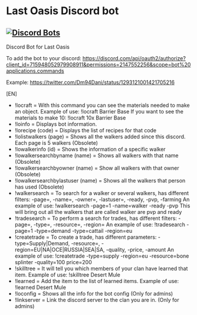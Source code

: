 # Last Oasis Discord bot
[![Discord Bots](https://top.gg/api/widget/servers/715948052979908911.svg)](https://top.gg/bot/715948052979908911)
---

Discord Bot for Last Oasis

To add the bot to your discord: https://discord.com/api/oauth2/authorize?client_id=715948052979908911&permissions=2147552256&scope=bot%20applications.commands

Example: https://twitter.com/Dm94Dani/status/1293121001421705216

[EN]

- !locraft = With this command you can see the materials needed to make an object.
  Example of use: !locraft Barrier Base
  If you want to see the materials to make 10: !locraft 10x Barrier Base
- !loinfo = Displays bot information.
- !lorecipe (code) = Displays the list of recipes for that code
- !lolistwalkers (page) = Shows all the walkers added since this discord. Each page is 5 walkers (Obsolete)
- !lowalkerinfo (id) = Shows the information of a specific walker
- !lowalkersearchbyname (name) = Shows all walkers with that name (Obsolete)
- !lowalkersearchbyowner (name) = Show all walkers with that owner (Obsolete)
- !lowalkersearchbylastuser (name) = Shows all the walkers that person has used (Obsolete)
- !walkersearch = To search for a walker or several walkers, has different filters: -page=, -name=, -owner=, -lastuser=, -ready, -pvp, -farming
  An example of use: !walkersearch -page=1 -name=walker -ready -pvp
  This will bring out all the walkers that are called walker are pvp and ready
- !tradesearch = To perform a search for trades, has different filters: -page=, -type=, -resource=, -region=
  An example of use: !tradesearch -page=1 -type=demand -type=cattail -region=eu
- !createtrade = To create a trade, has different parameters: -type=Supply|Demand, -resource=, -region=EU|NA|OCE|RUSSIA|SEA|SA, -quality, -price, -amount
  An example of use: !createtrade -type=supply -region=eu -resource=bone splinter -quality=100 price=200
- !skilltree = It will tell you which members of your clan have learned that item.
  Example of use: !skilltree Desert Mule
- !learned = Add the item to the list of learned items.
  Example of use: !learned Desert Mule
- !loconfig = Shows all the info for the bot config (Only for admins)
- !linkserver = Link the discord server to the clan you are in. (Only for admins)
